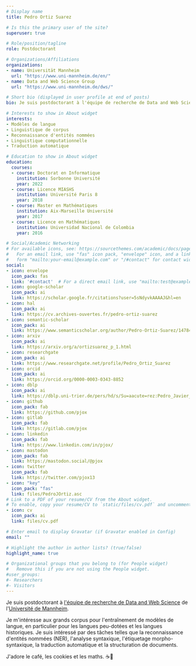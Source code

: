 ```yaml
---
# Display name
title: Pedro Ortiz Suarez

# Is this the primary user of the site?
superuser: true

# Role/position/tagline
role: Postdoctorant

# Organizations/Affiliations
organizations: 
- name: Universität Mannheim 
  url: "https://www.uni-mannheim.de/en/"
- name: Data and Web Science Group
  url: "https://www.uni-mannheim.de/dws/"

# Short bio (displayed in user profile at end of posts)
bio: Je suis postdoctorant à l'équipe de recherche de Data and Web Science de l'Université de Mannheim.

# Interests to show in About widget
interests:
- Modèles de langue
- Linguistique de corpus
- Reconnaissance d'entités nommées
- Linguistique computationnelle
- Traduction automatique

# Education to show in About widget
education:
  courses:
  - course: Doctorat en Informatique
    institution: Sorbonne Université
    year: 2022
  - course: Licence MIASHS
    institution: Université Paris 8
    year: 2018
  - course: Master en Mathématiques
    institution: Aix-Marseille Université
    year: 2017
  - course: Licence en Mathématiques
    institution: Universidad Nacional de Colombia
    year: 2016

# Social/Academic Networking
# For available icons, see: https://sourcethemes.com/academic/docs/page-builder/#icons
#   For an email link, use "fas" icon pack, "envelope" icon, and a link in the
#   form "mailto:your-email@example.com" or "/#contact" for contact widget.
social:
- icon: envelope
  icon_pack: fas
  link: '#contact'  # For a direct email link, use "mailto:test@example.org".
- icon: google-scholar
  icon_pack: ai
  link: https://scholar.google.fr/citations?user=5sNdyvkAAAAJ&hl=en
- icon: hal
  icon_pack: ai
  link: https://cv.archives-ouvertes.fr/pedro-ortiz-suarez
- icon: semantic-scholar
  icon_pack: ai
  link: https://www.semanticscholar.org/author/Pedro-Ortiz-Suarez/147846651?sort=influence
- icon: arxiv
  icon_pack: ai
  link: https://arxiv.org/a/ortizsuarez_p_1.html
- icon: researchgate
  icon_pack: ai
  link: https://www.researchgate.net/profile/Pedro_Ortiz_Suarez
- icon: orcid
  icon_pack: ai
  link: https://orcid.org/0000-0003-0343-8852
- icon: dblp
  icon_pack: ai
  link: https://dblp.uni-trier.de/pers/hd/s/Su=aacute=rez:Pedro_Javier_Ortiz
- icon: github
  icon_pack: fab
  link: https://github.com/pjox
- icon: gitlab
  icon_pack: fab
  link: https://gitlab.com/pjox
- icon: linkedin
  icon_pack: fab
  link: https://www.linkedin.com/in/pjox/
- icon: mastodon
  icon_pack: fab
  link: https://mastodon.social/@pjox
- icon: twitter
  icon_pack: fab
  link: https://twitter.com/pjox13
- icon: "key"
  icon_pack: "fas"
  link: files/PedroJOrtiz.asc
# Link to a PDF of your resume/CV from the About widget.
# To enable, copy your resume/CV to `static/files/cv.pdf` and uncomment the lines below.
- icon: cv
  icon_pack: ai
  link: files/cv.pdf

# Enter email to display Gravatar (if Gravatar enabled in Config)
email: ""

# Highlight the author in author lists? (true/false)
highlight_name: true

# Organizational groups that you belong to (for People widget)
#   Remove this if you are not using the People widget.
#user_groups:
#- Researchers
#- Visitors
---
```


Je suis postdoctorant à [l'équipe de recherche de Data and Web Science](https://www.uni-mannheim.de/dws/) de l'[Université de Mannheim](https://www.uni-mannheim.de/en/).

Je m'intéresse aux grands corpus pour l'entraînement de modèles de langue, en particulier pour les langues peu-dotées et les langues historiques. Je suis intéressé par des tâches telles que la reconnaissance d'entités nommées (NER), l'analyse syntaxique, l'étiquetage morpho-syntaxique, la traduction automatique et la structuration de documents.

J'adore le café, les cookies et les maths. :coffee::cookie:
